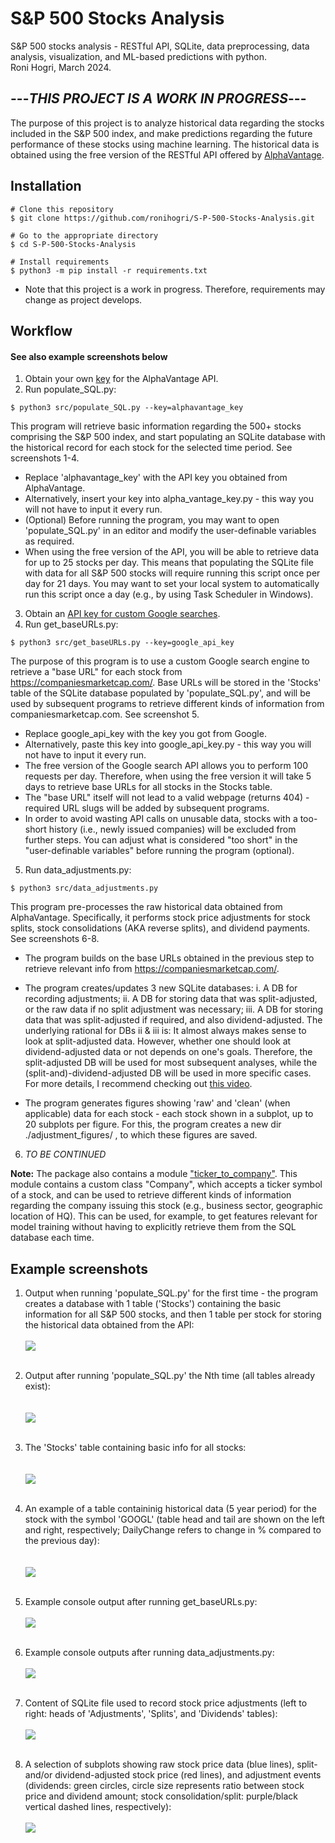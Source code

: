 # S&P 500 Stocks Analysis
S&amp;P 500 stocks analysis - RESTful API, SQLite, data preprocessing, data analysis, visualization, and ML-based predictions with python.  
Roni Hogri, March 2024.  

  
## ---*THIS PROJECT IS A WORK IN PROGRESS*---

  
The purpose of this project is to analyze historical data regarding the stocks included in the S&P 500 index, and make predictions regarding the future performance of these stocks using machine learning. The historical data is obtained using the free version of the RESTful API offered by [AlphaVantage](https://www.alphavantage.co/).  


## Installation

```console
# Clone this repository
$ git clone https://github.com/ronihogri/S-P-500-Stocks-Analysis.git

# Go to the appropriate directory
$ cd S-P-500-Stocks-Analysis

# Install requirements
$ python3 -m pip install -r requirements.txt
```
* Note that this project is a work in progress. Therefore, requirements may change as project develops. 

## Workflow
#### **See also example screenshots below**

1. Obtain your own [key](https://www.alphavantage.co/support/#api-key) for the AlphaVantage API. 
2. Run populate_SQL.py:
```console
$ python3 src/populate_SQL.py --key=alphavantage_key
```
  This program will retrieve basic information regarding the 500+ stocks comprising the S&P 500 index, and start populating an SQLite database with the historical record for each stock for the selected time period. See screenshots 1-4.

* Replace 'alphavantage_key' with the API key you obtained from AlphaVantage.  
* Alternatively, insert your key into alpha_vantage_key.py - this way you will not have to input it every run.
* (Optional) Before running the program, you may want to open 'populate_SQL.py' in an editor and modify the user-definable variables as required.  
* When using the free version of the API, you will be able to retrieve data for up to 25 stocks per day. This means that populating the SQLite file with data for all S&P 500 stocks will require running this script once per day for 21 days. You may want to set your local system to automatically run this script once a day (e.g., by using Task Scheduler in Windows).  


3. Obtain an [API key for custom Google searches](https://developers.google.com/custom-search/v1/introduction). 
4. Run get_baseURLs.py:
```console
$ python3 src/get_baseURLs.py --key=google_api_key
```
The purpose of this program is to use a custom Google search engine to retrieve a "base URL" for each stock from https://companiesmarketcap.com/. Base URLs will be stored in the 'Stocks' table of the SQLite database populated by 'populate_SQL.py', and will be used by subsequent programs to retrieve different kinds of information from companiesmarketcap.com. See screenshot 5.

* Replace google_api_key with the key you got from Google. 
* Alternatively, paste this key into google_api_key.py - this way you will not have to input it every run. 
* The free version of the Google search API allows you to perform 100 requests per day. Therefore, when using the free version it will take 5 days to retrieve base URLs for all stocks in the Stocks table. 
* The "base URL" itself will not lead to a valid webpage (returns 404) - required URL slugs will be added by subsequent programs. 
* In order to avoid wasting API calls on unusable data, stocks with a too-short history (i.e., newly issued companies) will be excluded from further steps. You can adjust what is considered "too short" in the "user-definable variables" before running the program (optional).
5. Run data_adjustments.py:
```console
$ python3 src/data_adjustments.py
```
This program pre-processes the raw historical data obtained from AlphaVantage. Specifically, it performs stock price adjustments for stock splits, stock consolidations (AKA reverse splits), and dividend payments. See screenshots 6-8.

* The program builds on the base URLs obtained in the previous step to retrieve relevant info from https://companiesmarketcap.com/. 

* The program  creates/updates 3 new SQLite databases: i. A DB for recording adjustments; ii. A DB for storing data that was split-adjusted, or the raw data if no split adjustment was necessary; iii. A DB for storing data that was split-adjusted if required, and also dividend-adjusted. The underlying rational for DBs ii & iii is: It almost always makes sense to look at split-adjusted data. However, whether one should look at dividend-adjusted data or not depends on one's goals. 
Therefore, the split-adjusted DB will be used for most subsequent analyses, while the (split-and)-dividend-adjusted DB will be used in more specific cases. For more details, I recommend checking out [this video](https://www.youtube.com/watch?v=jIHjYrZoXxU&t=253s).

* The program generates figures showing 'raw' and 'clean' (when applicable) data for each stock - each stock shown in a subplot, up to 20 subplots per figure. For this, the program creates a new dir ./adjustment_figures/ , to which these figures are saved.  

6. *TO BE CONTINUED*  

**Note:** The package also contains a module ["ticker_to_company"](https://github.com/ronihogri/S-P-500-Stocks-Analysis/blob/main/src/ticker_to_company.py). This module contains a custom class "Company", which accepts a ticker symbol of a stock, and can be used to retrieve different kinds of information regarding the company issuing this stock (e.g., business sector, geographic location of HQ). This can be used, for example, to get features relevant for model training without having to explicitly retrieve them from the SQL database each time. 


## Example screenshots
1. Output when running 'populate_SQL.py' for the first time - the program creates a database with 1 table ('Stocks') containing the basic information for all S&P 500 stocks, and then 1 table per stock for storing the historical data obtained from the API: 
<br><br>![](https://github.com/ronihogri/S-P-500-Stocks-Analysis/blob/main/images/get_symbols_and_make_tables.png)<br><br>  


2. Output after running 'populate_SQL.py' the Nth time (all tables already exist):  
<br><br>![](https://github.com/ronihogri/S-P-500-Stocks-Analysis/blob/main/images/API_requests_exceeded_2.png)<br><br>  

  
  
3. The 'Stocks' table containing basic info for all stocks:  
<br><br>![](https://github.com/ronihogri/S-P-500-Stocks-Analysis/blob/main/images/stocks_list_sql.png)<br><br>  

    
4. An example of a table containinig historical data (5 year period) for the stock with the symbol 'GOOGL' (table head and tail are shown on the left and right, respectively; DailyChange refers to change in % compared to the previous day):  
<br><br>![](https://github.com/ronihogri/S-P-500-Stocks-Analysis/blob/main/images/example_GOOGL.png)<br><br>  

5. Example console output after running get_baseURLs.py:
<br><br>![](https://github.com/ronihogri/S-P-500-Stocks-Analysis/blob/main/images/fetching_base_urls.png)<br><br>  

6. Example console outputs after running data_adjustments.py:
<br><br>![](https://github.com/ronihogri/S-P-500-Stocks-Analysis/blob/main/images/end_data_adjustment_console.png)<br><br>

7. Content of SQLite file used to record stock price adjustments (left to right: heads of 'Adjustments', 'Splits', and 'Dividends' tables):
<br><br>![](https://github.com/ronihogri/S-P-500-Stocks-Analysis/blob/main/images/adjustment_sql.png)<br><br>

8. A selection of subplots showing raw stock price data (blue lines), split- and/or dividend-adjusted stock price (red lines), and adjustment events (dividends: green circles, circle size represents ratio between stock price and dividend amount; stock consolidation/split: purple/black vertical dashed lines, respectively):
<br><br>![](https://github.com/ronihogri/S-P-500-Stocks-Analysis/blob/main/images/example_adjustment_plots.png)<br><br>

